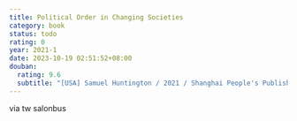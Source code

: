```yaml
---
title: Political Order in Changing Societies
category: book
status: todo
rating: 0
year: 2021-1
date: 2023-10-19 02:51:52+08:00
douban:
  rating: 9.6
  subtitle: "[USA] Samuel Huntington / 2021 / Shanghai People's Publishing House"
---
```


via tw salonbus
